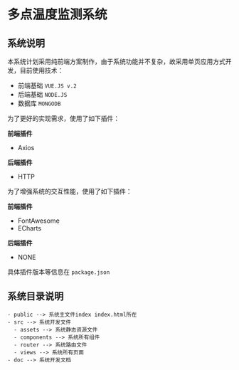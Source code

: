 # 多点温度监测系统

## 系统说明
本系统计划采用纯前端方案制作，由于系统功能并不复杂，故采用单页应用方式开发，目前使用技术：
- 前端基础 `VUE.JS v.2`
- 后端基础 `NODE.JS`
- 数据库 `MONGODB`

为了更好的实现需求，使用了如下插件：

**前端插件**

- Axios

**后端插件**

- HTTP


为了增强系统的交互性能，使用了如下插件：

**前端插件**

- FontAwesome
- ECharts

**后端插件**

- NONE


 具体插件版本等信息在 `package.json` 

## 系统目录说明

``````
- public --> 系统主文件index index.html所在
- src --> 系统开发文件
  - assets --> 系统静态资源文件
  - components --> 系统所有组件
  - router --> 系统路由文件
  - views --> 系统所有页面
- doc --> 系统开发文档
``````
